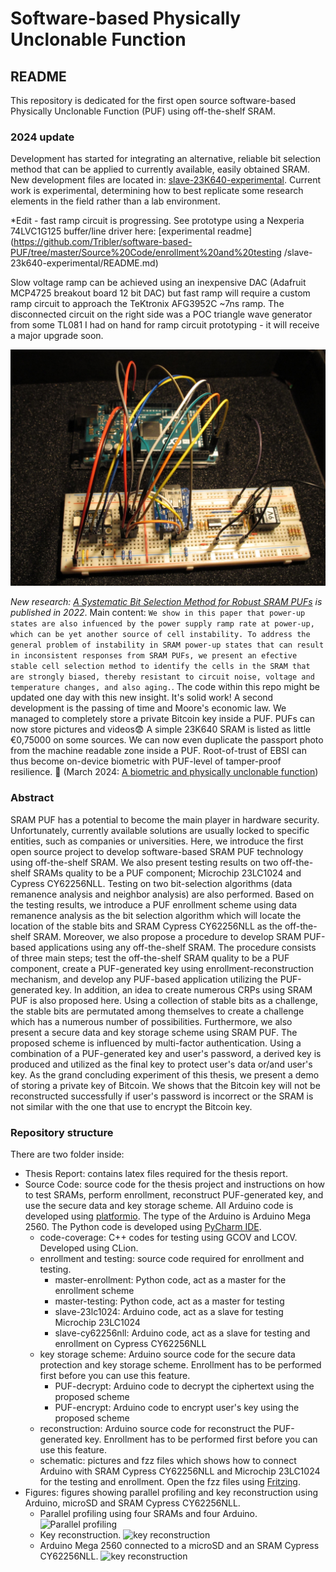 # Software-based Physically Unclonable Function

## README
This repository is dedicated for the first open source software-based Physically Unclonable Function (PUF) using off-the-shelf SRAM.

### 2024 update

Development has started for integrating an alternative, reliable bit selection method that can be applied to 
currently available, easily obtained SRAM.  New development files are located in:
[slave-23K640-experimental](https://github.com/Tribler/software-based-PUF/tree/master/Source%20Code/enrollment%20and%20testing/slave-23k640-experimental).
Current work is experimental, determining how to best replicate some research elements in the field rather than a 
lab environment.

*Edit - fast ramp circuit is progressing.  See prototype using a Nexperia 74LVC1G125 buffer/line driver here: 
[experimental readme](https://github.com/Tribler/software-based-PUF/tree/master/Source%20Code/enrollment%20and%20testing
/slave-23k640-experimental/README.md)

Slow voltage ramp can be achieved using an inexpensive DAC (Adafruit MCP4725 breakout board 12 bit DAC) but fast 
ramp will require a custom ramp circuit to approach the TeKtronix AFG3952C ~7ns ramp. The disconnected circuit on 
the right side was a POC triangle wave generator from some TL081 I had on hand for ramp circuit prototyping - it 
will receive a major upgrade soon.

![prototyping setup](Source%20Code/enrollment%20and%20testing/slave-23k640-experimental/figures/MCP4725-ramp-setup-sm.jpg)

_New research: [A Systematic Bit Selection Method for Robust SRAM PUFs](https://eng.auburn.edu/~uguin/pdfs/wang2022systematic) is published in 2022_. Main content: ```We show in this paper that
power-up states are also infuenced by the power supply ramp rate at power-up, which can be yet another source of cell instability. To address the general problem of instability in SRAM power-up states that can result in inconsistent responses from SRAM PUFs, we present an efective stable cell selection method to identify the cells in the SRAM that are strongly biased, thereby resistant to circuit noise, voltage and temperature changes, and also aging.```.
The code within this repo might be updated one day with this new insight. It's solid work!
A second development is the passing of time and Moore's economic law. We managed to completely store a private Bitcoin key inside a PUF. PUFs can now store pictures and videos😨 A simple 23K640 SRAM is listed as little €0,75000 on some sources. We can now even duplicate the passport photo from the machine readable zone inside a PUF. Root-of-trust of EBSI can thus become on-device biometric with PUF-level of tamper-proof resilience. 🤔 (March 2024: [A biometric and physically unclonable function](https://doi.org/10.1016/j.prime.2024.100471))

### Abstract
SRAM PUF has a potential to become the main player in hardware security. Unfortunately, currently available solutions are usually locked to specific entities, such as companies or universities. Here, we introduce the first open source project to develop software-based SRAM PUF technology using off-the-shelf SRAM.
We also present testing results on two off-the-shelf SRAMs quality to be a PUF component; Microchip 23LC1024 and Cypress CY62256NLL.
Testing on two bit-selection algorithms (data remanence analysis and neighbor analysis) are also performed.
Based on the testing results, we introduce a PUF enrollment scheme using data remanence analysis as the bit selection algorithm which will locate the location of the stable bits and SRAM Cypress CY62256NLL as the off-the-shelf SRAM.
Moreover, we also propose a procedure to develop SRAM PUF-based applications using any off-the-shelf SRAM. The procedure consists of three main steps; test the off-the-shelf SRAM quality to be a PUF component, create a PUF-generated key using enrollment-reconstruction mechanism, and develop any PUF-based application utilizing the PUF-generated key.
In addition, an idea to create numerous CRPs using SRAM PUF is also proposed here. Using a collection of stable bits as a challenge, the stable bits are permutated among themselves to create a challenge which has a numerous number of possibilities.
Furthermore, we also present a secure data and key storage scheme using SRAM PUF. The proposed scheme is influenced by multi-factor authentication. Using a combination of a PUF-generated key and user's password, a derived key is produced and utilized as the final key to protect user's data or/and user's key.
As the grand concluding experiment of this thesis, we present a demo of storing
a private key of Bitcoin.
We shows that the Bitcoin key will not be reconstructed successfully if user's
password is incorrect or the SRAM is not similar with the one that use to
encrypt the Bitcoin key.

### Repository structure
There are two folder inside:
- Thesis Report: contains latex files required for the thesis report.
- Source Code: source code for the thesis project and
instructions on how to test SRAMs, perform enrollment, reconstruct PUF-generated key, and use the secure data and key storage scheme. All Arduino code is developed using [platformio](https://platformio.org/platformio-ide). The type of the Arduino is Arduino Mega 2560. The Python code is developed using [PyCharm IDE](https://www.jetbrains.com/pycharm/download/#section=mac).
  - code-coverage: C++ codes for testing using GCOV and LCOV. Developed using CLion.
  - enrollment and testing: source code required for enrollment and testing.
    - master-enrollment: Python code, act as a master for the enrollment scheme
    - master-testing: Python code, act as a master for testing
    - slave-23lc1024: Arduino code, act as a slave for testing Microchip 23LC1024
    - slave-cy62256nll: Arduino code, act as a slave for testing and enrollment on Cypress CY62256NLL
  - key storage scheme: Arduino source code for the secure data protection and key storage scheme. Enrollment has to be performed first before you can use this feature.
    - PUF-decrypt: Arduino code to decrypt the ciphertext using the proposed scheme
    - PUF-encrypt: Arduino code to encrypt user's key using the proposed scheme
  - reconstruction: Arduino source code for reconstruct the PUF-generated key. Enrollment has to be performed first before you can use this feature.
  - schematic: pictures and fzz files which shows how to connect Arduino with SRAM Cypress CY62256NLL and Microchip 23LC1024 for the testing and enrollment. Open the fzz files using [Fritzing](http://fritzing.org/home/).
- Figures: figures showing parallel profiling and key reconstruction using
Arduino, microSD and SRAM Cypress CY62256NLL.
  - Parallel profiling using four SRAMs and four Arduino.
  ![Parallel profiling](Figures/parallel-profiling.png)
  - Key reconstruction.
  ![key reconstruction](Figures/key-reconstruction.JPG)
  - Arduino Mega 2560 connected to a microSD and an SRAM Cypress CY62256NLL.
  ![key reconstruction](Figures/arduino-microsd-sram.JPG)
